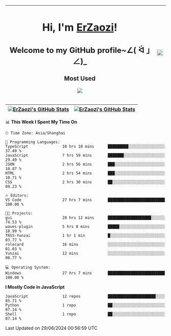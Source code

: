 |<h1>Hi, I'm <a href="https://github.com/erzaozi">ErZaozi</a>! </h1><h2>Welcome to my GitHub profile~∠( ᐛ 」∠)_</h2><p><h3>Most Used</h3><img src="https://skillicons.dev/icons?i=github,vscode,visualstudio,ubuntu,postman,pycharm,webstorm,git,docker"></p>|<img decoding="async" align=center src="https://cdn.jsdelivr.net/gh/erzaozi/erzaozi/image.gif" width="100%">|
| ----- | ----- |

| <a href="https://github.com/erzaozi"><img align="center" src="https://github-readme-stats.vercel.app/api/top-langs/?username=erzaozi&title_color=44cef6&text_color=4b5cc4&icon_color=2bbc8a&bg_color=white&langs_count=4&hide_border=true" alt="ErZaozi's GitHub Stats" /></a> | <a href="https://github.com/erzaozi"><img align="center" src="https://github-readme-stats.vercel.app/api?username=erzaozi&show_icons=true&line_height=27&count_private=true&title_color=44cef6&text_color=4b5cc4&icon_color=2bbc8a&bg_color=white&hide_border=true" alt="ErZaozi's GitHub Stats" /></a> |
| ----- | ----- |
<!--START_SECTION:waka-->
📊 **This Week I Spent My Time On** 

```text
🕑︎ Time Zone: Asia/Shanghai

💬 Programming Languages: 
TypeScript               10 hrs 10 mins      █████████░░░░░░░░░░░░░░░░   37.49 % 
JavaScript               7 hrs 59 mins       ███████░░░░░░░░░░░░░░░░░░   29.49 % 
JSON                     2 hrs 56 mins       ███░░░░░░░░░░░░░░░░░░░░░░   10.87 % 
HTML                     2 hrs 54 mins       ███░░░░░░░░░░░░░░░░░░░░░░   10.71 % 
CSS                      2 hrs 30 mins       ██░░░░░░░░░░░░░░░░░░░░░░░   09.23 % 

🔥 Editors: 
VS Code                  27 hrs 7 mins       █████████████████████████   100.00 % 

🐱‍💻 Projects: 
gui                      20 hrs 12 mins      ███████████████████░░░░░░   74.53 % 
waves-plugin             5 hrs 8 mins        █████░░░░░░░░░░░░░░░░░░░░   18.99 % 
TRSS-Yunzai              1 hr 1 min          █░░░░░░░░░░░░░░░░░░░░░░░░   03.77 % 
rolecard                 16 mins             ░░░░░░░░░░░░░░░░░░░░░░░░░   01.03 % 
Yunzai                   12 mins             ░░░░░░░░░░░░░░░░░░░░░░░░░   00.77 % 

💻 Operating System: 
Windows                  27 hrs 7 mins       █████████████████████████   100.00 % 
```

**I Mostly Code in JavaScript** 

```text
JavaScript               12 repos            █████████████████████░░░░   85.71 % 
Python                   1 repo              ██░░░░░░░░░░░░░░░░░░░░░░░   07.14 % 
Shell                    1 repo              ██░░░░░░░░░░░░░░░░░░░░░░░   07.14 % 
```




 Last Updated on 29/06/2024 00:56:59 UTC
<!--END_SECTION:waka-->
